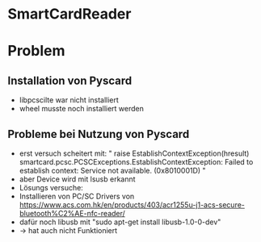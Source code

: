 # SmartCardReader

# Problem
## Installation von Pyscard

* libpcscilte war nicht installiert
* wheel musste noch installiert werden

## Probleme bei Nutzung von Pyscard
* erst versuch scheitert mit:
    " raise EstablishContextException(hresult)
smartcard.pcsc.PCSCExceptions.EstablishContextException: Failed to establish context: Service not available. (0x8010001D) "
* aber Device wird mit lsusb erkannt
* Lösungs versuche:
* Installieren von PC/SC Drivers von https://www.acs.com.hk/en/products/403/acr1255u-j1-acs-secure-bluetooth%C2%AE-nfc-reader/
* dafür noch libusb mit "sudo apt-get install libusb-1.0-0-dev"
* -> hat auch nicht Funktioniert



